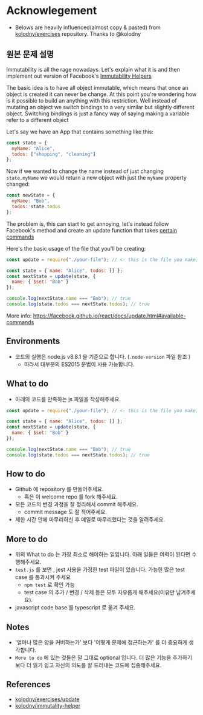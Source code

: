# Acknowlegement

* Belows are heavily influenced(almost copy & pasted) from
  [kolodny/exercises](https://github.com/kolodny/exercises/tree/master/update)
  repository. Thanks to @kolodny

## 원본 문제 설명

Immutability is all the rage nowadays. Let's explain what it is and then
implement out version of Facebook's
[Immutability Helpers](https://facebook.github.io/react/docs/update.html)

The basic idea is to have all object immutable, which means that once an object
is created it can never be change. At this point you're wondering how is it
possible to build an anything with this restriction. Well instead of mutating an
object we switch bindings to a very similar but slightly different object.
Switching bindings is just a fancy way of saying making a variable refer to a
different object

Let's say we have an App that contains something like this:

```js
const state = {
  myName: "Alice",
  todos: ["shopping", "cleaning"]
};
```

Now if we wanted to change the name instead of just changing `state.myName` we
would return a new object with just the `myName` property changed:

```js
const newState = {
  myName: "Bob",
  todos: state.todos
};
```

The problem is, this can start to get annoying, let's instead follow Facebook's
method and create an update function that takes
[certain commands](https://facebook.github.io/react/docs/update.html#available-commands)

Here's the basic usage of the file that you'll be creating:

```js
const update = require("./your-file"); // <- this is the file you make;

const state = { name: "Alice", todos: [] };
const nextState = update(state, {
  name: { $set: "Bob" }
});

console.log(nextState.name === "Bob"); // true
console.log(state.todos === nextState.todos); // true
```

More info: https://facebook.github.io/react/docs/update.html#available-commands

## Environments

* 코드의 실행은 node.js v8.8.1 을 기준으로 합니다. (`.node-version` 파일 참조 )
  * 따라서 대부분의 ES2015 문법이 사용 가능합니다.

## What to do

* 아래의 코드를 만족하는 js 파일을 작성해주세요.

```js
const update = require("./your-file"); // <- this is the file you make;

const state = { name: "Alice", todos: [] };
const nextState = update(state, {
  name: { $set: "Bob" }
});

console.log(nextState.name === "Bob"); // true
console.log(state.todos === nextState.todos); // true
```

## How to do

* Github 에 repository 를 만들어주세요.
  * 혹은 이 welcome repo 를 fork 해주세요.
* 모든 코드의 변경 과정을 잘 정리해서 commit 해주세요.
  * commit message 도 잘 적어주세요.
* 제한 시간 안에 마무리하신 후 메일로 마무리했다는 것을 알려주세요.

## More to do

* 위의 What to do 는 가장 최소로 해야하는 일입니다. 아래 일들은 여력이 된다면 수행해주세요.
* `test.js` 를 보면 , jest 사용을 가정한 test 파일이 있습니다. 가능한 많은 test case 를 통과시켜 주세요 
  * `npm test` 로 확인 가능
  * test case 의 추가 / 변경 / 삭제 등은 모두 자유롭게 해주세요(이유만 남겨주세요).
* javascript code base 를 typescript 로 옮겨 주세요.

## Notes

* '얼마나 많은 양을 커버하는가' 보다 '어떻게 문제에 접근하는가' 를 더 중요하게 생각합니다.
* `More to do` 에 있는 것들은 말 그대로 optional 입니다. 더 많은 기능을 추가하기보다 더 읽기 쉽고 자신의 의도를 잘 드러내는 코드에 집중해주세요.

## References

* [kolodny/exercises/update](https://github.com/kolodny/exercises/tree/master/update)
* [kolodny/immutality-helper](https://github.com/kolodny/immutability-helper)
